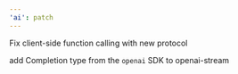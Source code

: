 ```yaml
---
'ai': patch
---
```


Fix client-side function calling with new protocol

add Completion type from the `openai` SDK to openai-stream
